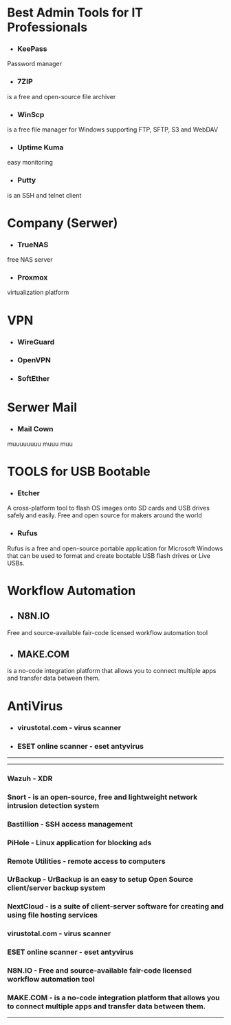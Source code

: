 # Best Admin Tools for IT Professionals 

* ### KeePass 
Password manager

* ### 7ZIP 
is a free and open-source file archiver

* ### WinScp 
is a free file manager for Windows supporting FTP, SFTP, S3 and WebDAV

* ### Uptime Kuma
easy monitoring

* ### Putty
is an SSH and telnet client

# Company (Serwer)

* ### TrueNAS 
free NAS server

* ### Proxmox
virtualization platform

# VPN

* ### WireGuard 

* ### OpenVPN 

* ### SoftEther 

# Serwer Mail

* ### Mail Cown 
muuuuuuuu muuu muu

# TOOLS for USB Bootable

* ### Etcher
A cross-platform tool to flash OS images onto SD cards and USB drives safely and easily. Free and open source for makers around the world

* ### Rufus
Rufus is a free and open-source portable application for Microsoft Windows that can be used to format and create bootable USB flash drives or Live USBs.

# Workflow Automation

* ## N8N.IO
Free and source-available fair-code licensed workflow automation tool

* ## MAKE.COM
 is a no-code integration platform that allows you to connect multiple apps and transfer data between them.

#  AntiVirus

* ### virustotal.com - virus scanner

* ### ESET online scanner - eset antyvirus
---
---
### Wazuh - XDR

### Snort - is an open-source, free and lightweight network intrusion detection system

### Bastillion - SSH access management

### PiHole - Linux application for blocking ads

### Remote Utilities - remote access to computers

### UrBackup - UrBackup is an easy to setup Open Source client/server backup system

### NextCloud - is a suite of client-server software for creating and using file hosting services

### virustotal.com - virus scanner
### ESET online scanner - eset antyvirus
### N8N.IO - Free and source-available fair-code licensed workflow automation tool
### MAKE.COM - is a no-code integration platform that allows you to connect multiple apps and transfer data between them.

---

